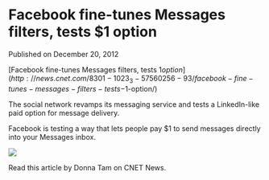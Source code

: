 # Facebook fine-tunes Messages filters, tests $1 option

Published on December 20, 2012

[Facebook fine-tunes Messages filters, tests $1 option](http://news.cnet.com/8301-1023_3-57560256-93/facebook-fine-tunes-messages-filters-tests-$1-option/)

<div class="link_description">The social network revamps its messaging service and tests a LinkedIn-like paid option for message delivery.

Facebook is testing a way that lets people pay $1 to send messages directly into your Messages inbox.

![](http://asset1.cbsistatic.com/cnwk.1d/i/tim/2012/12/04/messenger_610x456.png)

Read this article by Donna Tam on CNET News.

</div>
	